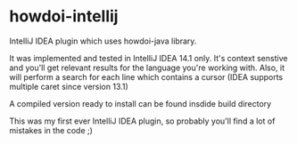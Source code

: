 # howdoi-intellij
IntelliJ IDEA plugin which uses howdoi-java library.

It was implemented and tested in IntelliJ IDEA 14.1 only.
It's context senstive and you'll get relevant results for the language you're
working with. Also, it will perform a search for each line which contains a
cursor (IDEA supports multiple caret since version 13.1)

A compiled version ready to install can be found insdide build directory

This was my first ever IntelliJ IDEA plugin, so probably you'll find a lot of mistakes in the code ;)
